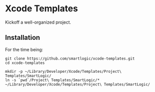 Xcode Templates
===============

Kickoff a well-organized project.


Installation
------------

For the time being:

    git clone https://github.com/smartlogic/xcode-templates.git
    cd xcode-templates

    mkdir -p ~/Library/Developer/Xcode/Templates/Project\ Templates/SmartLogic/
    ln -s `pwd`/Project\ Templates/SmartLogic/* ~/Library/Developer/Xcode/Templates/Project\ Templates/SmartLogic/
